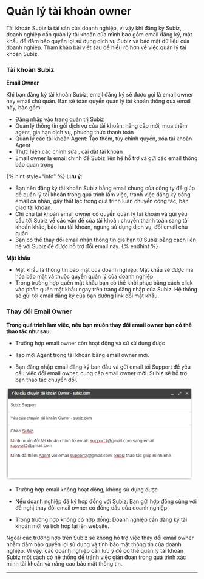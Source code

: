 # Quản lý tài khoản owner

Tài khoản Subiz là tài sản của doanh nghiệp, vì vậy khi đăng ký Subiz, doanh nghiệp cần quản lý tài khoản của mình bao gồm email đăng ký, mật khẩu để đảm bảo quyền lợi sử dụng dịch vụ Subiz và bảo mật dữ liệu của doanh nghiệp. Tham khảo bài viết sau để hiểu rõ hơn về việc quản lý tài khoản Subiz.

### **Tài khoản Subiz**

**Email Owner**

Khi bạn đăng ký tài khoản Subiz, email đăng ký sẽ được gọi là email owner hay email chủ quản. Bạn sẽ toàn quyền quản lý tài khoản thông qua email này, bào gồm:

* Đăng nhập vào trang quản trị Subiz
* Quản lý thông tin gói dịch vụ của tài khoản: nâng cấp mới, mua thêm agent, gia hạn dịch vụ, phương thức thanh toán
* Quản lý các tài khoản Agent: Tạo thêm, tùy chỉnh quyền, xóa tài khoản Agent
* Thực hiện các chỉnh sửa , cài đặt tài khoản
* Email owner là email chính để Subiz liên hệ hỗ trợ và gửi các email thông báo quan trọng

{% hint style="info" %}
**Lưu ý:**

* Bạn nên đăng ký tài khoản Subiz bằng email chung của công ty để giúp dễ quản lý tài khoản trong quá trình làm việc, tránh việc đăng ký bằng email cá nhân, gây thất lạc trong quá trình luân chuyển công tác, bàn giao tài khoản.
* Chỉ chủ tài khoản email owner có quyền quản lý tài khoản và gửi yêu cầu tới Subiz về các vấn đề của tài khoả : chuyển thanh toán sang tài khoản khác, bảo lưu tài khoản, ngưng sử dụng dịch vụ, đổi email chủ quản…
* Bạn có thể thay đổi email nhận thông tin gia hạn từ Subiz bằng cách liên hệ với Subiz để được hỗ trợ đổi email này.
{% endhint %}

**Mật khẩu**

* Mật khẩu là thông tin bảo mật của doanh nghiệp. Mật khẩu sẽ được mã hóa bảo mật và thuộc quyền quản lý của doanh nghiệp
* Trong trường hợp quên mật khẩu bạn có thể khôi phục bằng cách click vào phần quên mật khẩu ngay trên trang đăng nhập của Subiz. Hệ thống sẽ gửi tới email đăng ký của bạn  đường link đổi mật khẩu.

### **Thay đổi Email Owner**

**Trong quá trình làm việc, nếu bạn muốn thay đổi email owner bạn có thể thao tác như sau:**

* Trường hợp email owner còn hoạt động và sử sử dụng được

+  Tạo mới Agent trong tài khoản bằng email owner mới.

+  Bạn đăng nhập email đăng ký ban đầu và gửi email tới Support để yêu cầu việc đổi email owner, cung cấp email owner mới. Subiz sẽ hỗ trợ bạn thao tác chuyển đổi.

![Y&#xEA;u c&#x1EA7;u chuy&#x1EC3;n &#x111;&#x1ED5;i Email Owner](../.gitbook/assets/screenshot_3%20%281%29.png)

* Trường hợp email không hoạt động, không sử dụng được

+  Nếu doanh nghiệp đã ký hợp đồng với Subiz: Bạn gửi hợp đồng cùng với đề nghị thay đổi email owner có đóng dấu của doanh nghiệp

+  Trong trường hợp không có hợp đồng: Doanh nghiệp cần đăng ký tài khoản mới và tích hợp lại lên website.

Ngoài các trường hợp trên Subiz sẽ không hỗ trợ việc thay đổi email owner nhằm đảm bảo quyền lợi sử dụng và  tính bảo mật thông tin của doanh nghiệp. Vì vậy, các doanh nghiệp cần lưu ý để có thể quản lý tài khoản Subiz một cách có hệ thống để tránh việc gián đoạn trong quá trình xác minh tài khoản và nâng cao bảo mật thông tin.  
****

